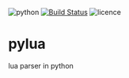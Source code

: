 ![python](https://img.shields.io/badge/python-3.6-blue.svg) [![Build Status](https://travis-ci.org/LionCoder4ever/pylua.svg?branch=master)](https://travis-ci.org/LionCoder4ever/pylua)  ![licence](https://img.shields.io/badge/license-Apache2.0-red.svg)

# pylua
lua parser in python
